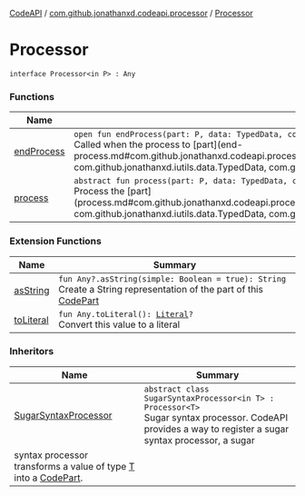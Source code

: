 [CodeAPI](../../index.md) / [com.github.jonathanxd.codeapi.processor](../index.md) / [Processor](.)

# Processor

`interface Processor<in P> : Any`

### Functions

| Name | Summary |
|---|---|
| [endProcess](end-process.md) | `open fun endProcess(part: P, data: TypedData, codeProcessor: `[`CodeProcessor`](../-code-processor/index.md)`<*>): Unit`<br>Called when the process to [part](end-process.md#com.github.jonathanxd.codeapi.processor.Processor$endProcess(com.github.jonathanxd.codeapi.processor.Processor.P, com.github.jonathanxd.iutils.data.TypedData, com.github.jonathanxd.codeapi.processor.CodeProcessor((kotlin.Any)))/part) finishes. |
| [process](process.md) | `abstract fun process(part: P, data: TypedData, codeProcessor: `[`CodeProcessor`](../-code-processor/index.md)`<*>): Unit`<br>Process the [part](process.md#com.github.jonathanxd.codeapi.processor.Processor$process(com.github.jonathanxd.codeapi.processor.Processor.P, com.github.jonathanxd.iutils.data.TypedData, com.github.jonathanxd.codeapi.processor.CodeProcessor((kotlin.Any)))/part). |

### Extension Functions

| Name | Summary |
|---|---|
| [asString](../../com.github.jonathanxd.codeapi.util/kotlin.-any/as-string.md) | `fun Any?.asString(simple: Boolean = true): String`<br>Create a String representation of the part of this [CodePart](../../com.github.jonathanxd.codeapi/-code-part/index.md) |
| [toLiteral](../../com.github.jonathanxd.codeapi.util.conversion/kotlin.-any/to-literal.md) | `fun Any.toLiteral(): `[`Literal`](../../com.github.jonathanxd.codeapi.literal/-literal/index.md)`?`<br>Convert this value to a literal |

### Inheritors

| Name | Summary |
|---|---|
| [SugarSyntaxProcessor](../../com.github.jonathanxd.codeapi.sugar/-sugar-syntax-processor/index.md) | `abstract class SugarSyntaxProcessor<in T> : Processor<T>`<br>Sugar syntax processor. CodeAPI provides a way to register a sugar syntax processor, a sugar
syntax processor transforms a value of type [T](#) into a [CodePart](../../com.github.jonathanxd.codeapi/-code-part/index.md). |
